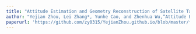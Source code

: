 ```yaml
---
title: "Attitude Estimation and Geometry Reconstruction of Satellite Targets Based on ISAR Image Sequence Interpretation"
author: "Yejian Zhou, Lei Zhang*, Yunhe Cao, and Zhenhua Wu,“Attitude Estimation and Geometry Reconstruction of Satellite Targets Based on ISAR Image Sequence Interpretation,” IEEE Transactions on Aerospace and Electronic Systems, vol. 55, no. 4, pp. 1698-1711, 2019."
paperurl: 'https://github.com/zy0315/YejianZhou.github.io/blob/master/files/Automatic_Dynamic_Estimation_of_On-Orbit_Satellites_Through_Spaceborne_ISAR_Imaging.pdf'
---
```

